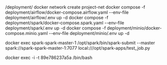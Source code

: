 /deployment/
docker network create project-net
docker compose -f deployment/airflow/docker-compose.airflow.yaml --env-file deployment/airflow/.env up -d
docker compose -f deployment/spark/docker-compose.spark.yaml --env-file deployment/spark/.env up -d
docker compose -f deployment/minio/docker-compose.minio.yaml --env-file deployment/minio/.env up -d

docker exec spark-spark-master-1 /opt/spark/bin/spark-submit --master spark://spark-spark-master-1:7077 local:///opt/spark-apps/test_job.py

docker exec -i -t 89e786237a5a /bin/bash   

